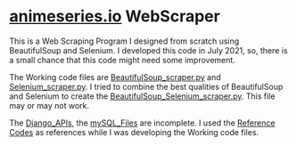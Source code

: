 # <a href="www7.animeseries.io">animeseries.io</a> WebScraper
This is a Web Scraping Program I designed from scratch using BeautifulSoup and Selenium. I developed this code in July 2021, so, there is a small chance that this code might need some improvement.

The Working code files are <a href="">BeautifulSoup_scraper.py</a> and <a href="">Selenium_scraper.py</a>. I tried to combine the best qualities of BeautifulSoup and Selenium to create the <a href="">BeautifulSoup_Selenium_scraper.py</a>. This file may or may not work.

The <a href="">Django_APIs</a>, the <a href="">mySQL_Files</a> are incomplete. I used the <a href="">Reference Codes</a> as references while I was developing the Working code files.
